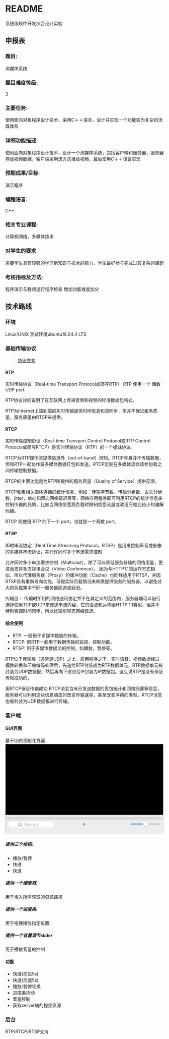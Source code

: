 # README 
系统级软件开发综合设计实验

## 申报表

### 题目: 
流媒体系统
### 题目难度等级: 
3
### 主要任务: 
使用面向对象程序设计技术，采用C＋＋语言，设计并实现一个功能较为复杂的流媒体系
### 详细功能描述:	
使用面向对象程序设计技术，设计一个流媒体系统，包括客户端和服务器，服务器存放视频数据，客户端采用流方式播放视频，最后使用C＋＋语言实现
### 预期成果/目标:
演示程序	
### 编程语言:
C++
### 相关专业课程:
计算机网络，多媒体技术	
### 对学生的要求
需要学生具有较强的学习新知识与技术的能力，学生最好参与完成过较复杂的课题
### 考核指标及方法;
程序演示与教师运行程序检查
增加功能难度加分

## 技术路线
### 环境
Linux/UNIX 
测试环境ubuntu16.04.4 LTS

### 基础传输协议

> [协议参考](https://www.cnblogs.com/jiaoxiangjie/p/6736656.html)

#### RTP
实时传输协议（Real-time Transport Protocol或简写RTP）
RTP 使用一个 偶数 UDP port.

RTP协议详细说明了在互联网上传递音频和视频的标准数据包格式。 

RTP为Internet上端到端的实时传输提供时间信息和流同步，但并不保证服务质量，服务质量由RTCP来提供。

#### RTCP
实时传输控制协议（Real-time Transport Control Protocol或RTP Control Protocol或简写RTCP）是实时传输协议（RTP）的一个姐妹协议。

RTCP为RTP媒体流提供信道外（out-of-band）控制。RTCP本身并不传输数据，但和RTP一起协作将多媒体数据打包和发送。RTCP定期在多媒体流会话参加者之间传输控制数据。

RTCP的主要功能是为RTP所提供的服务质量（Quality of Service）提供反馈。

RTCP收集相关媒体连接的统计信息，例如：传输字节数，传输分组数，丢失分组数，jitter，单向和双向网络延迟等等，网络应用程序即可利用RTCP的统计信息来控制传输的品质，比如当网络带宽高负载时限制信息流量或改用压缩比较小的编解码器。

RTCP 则使用 RTP 的下一个 port，也就是一个奇数 port。

#### RTSP
即时串流协定（Real Time Streaming Protocol，RTSP）是用来控制声音或影像的多媒体串流协议，并允许同时多个串流需求控制

允许同时多个串流需求控制（Multicast），除了可以降低服务器端的网络用量，更进而支持多方视讯会议（Video Conference）。 
因为与HTTP1.1的运作方式相似，所以代理服务器（Proxy）的缓冲功能（Cache）也同样适用于RTSP，并因RTSP具有重新导向功能，可视实际负载情况来转换提供服务的服务器，以避免过大的负载集中于同一服务器而造成延迟。

传输层：
传输时所用的网络通讯协定并不在其定义的范围内，服务器端可以自行选择使用TCP或UDP来传送串流内容，它的语法和运作跟HTTP 1.1类似，但并不特别强调时间同步，所以比较能容忍网络延迟。

#### 综合使用

* RTP: 一般用于多媒体数据的传输。
* RTCP: 同RTP一起用于数据传输的监视，控制功能。
* RTSP: 用于多媒体数据流的控制，如播放，暂停等。

RTP位于传输层（通常是UDP）之上，应用程序之下，实时语音、视频数据经过模数转换和压缩编码处理后，先送给RTP封装成为RTP数据单元，RTP数据单元被封装为UDP数据报，然后再向下递交给IP封装为IP数据包。这么说RTP是没有保证传输成功的，

用RTCP保证传输成功
RTCP消息含有已发送数据的丢包统计和网络拥塞等信息，服务器可以利用这些信息动态的改变传输速率，甚至改变净荷的类型。RTCP消息也被封装为UDP数据报进行传输。



### 客户端
#### GUI界面
基于Qt的图形化界面
![GUI](media/GUI.png)

##### 提供三个按钮:

* 播放/暂停
* 快进
* 快退

##### 提供一个搜索框:

用于填入所需获取的资源路径

##### 提供一个进度条:
用于拖拽播放指定位置

##### 提供一个音量调节slider
用于播放音量的控制

#### 功能
* 快进(前进5s)
* 快退(后退5s)
* 播放/暂停切换
* 进度条拖动
* 音量控制
* 获取server端的视频资源

### 后台

RTP/RTCP/RTSP支持


